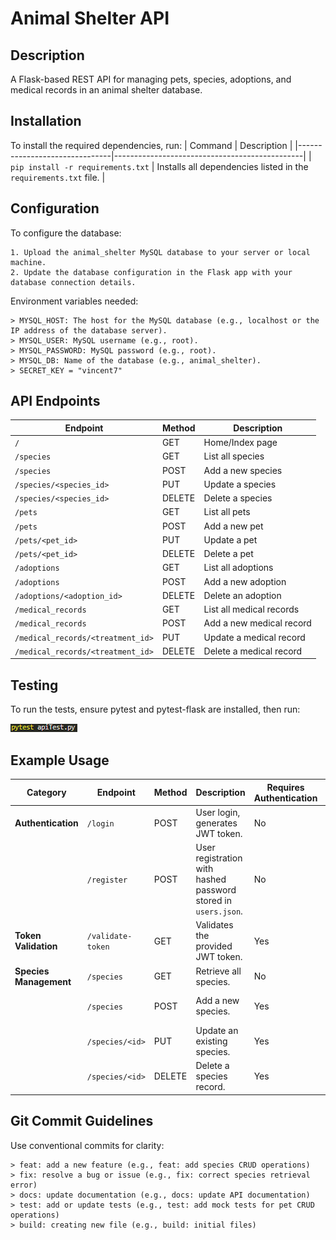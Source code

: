 # Animal Shelter API

## Description

A Flask-based REST API for managing pets, species, adoptions, and medical records in an animal shelter database.

## Installation

To install the required dependencies, run:
| Command                       | Description                                   |
|-------------------------------|-----------------------------------------------|
| `pip install -r requirements.txt` | Installs all dependencies listed in the `requirements.txt` file. |


## Configuration

To configure the database:

    1. Upload the animal_shelter MySQL database to your server or local machine. 
    2. Update the database configuration in the Flask app with your database connection details.

Environment variables needed:

    > MYSQL_HOST: The host for the MySQL database (e.g., localhost or the IP address of the database server).
    > MYSQL_USER: MySQL username (e.g., root).
    > MYSQL_PASSWORD: MySQL password (e.g., root).
    > MYSQL_DB: Name of the database (e.g., animal_shelter).
    > SECRET_KEY = "vincent7"

## API Endpoints

| Endpoint                     | Method | Description                   |
|------------------------------|--------|-------------------------------|
| `/`                          | GET    | Home/Index page               |
| `/species`                   | GET    | List all species              |
| `/species`                   | POST   | Add a new species             |
| `/species/<species_id>`      | PUT    | Update a species              |
| `/species/<species_id>`      | DELETE | Delete a species              |
| `/pets`                      | GET    | List all pets                 |
| `/pets`                      | POST   | Add a new pet                 |
| `/pets/<pet_id>`             | PUT    | Update a pet                  |
| `/pets/<pet_id>`             | DELETE | Delete a pet                  |
| `/adoptions`                 | GET    | List all adoptions            |
| `/adoptions`                 | POST   | Add a new adoption            |
| `/adoptions/<adoption_id>`   | DELETE | Delete an adoption            |
| `/medical_records`           | GET    | List all medical records      |
| `/medical_records`           | POST   | Add a new medical record      |
| `/medical_records/<treatment_id>` | PUT    | Update a medical record       |
| `/medical_records/<treatment_id>` | DELETE | Delete a medical record       |


## Testing

To run the tests, ensure pytest and pytest-flask are installed, then run:

![Testing Image](image/test.png)

## Example Usage

| **Category**               | **Endpoint**                  | **Method** | **Description**                                               | **Requires Authentication** | **Role Required**          |
|----------------------------|-------------------------------|------------|---------------------------------------------------------------|------------------------------|----------------------------|
| **Authentication**         | `/login`                     | POST       | User login, generates JWT token.                              | No                           | N/A                        |
|                            | `/register`                  | POST       | User registration with hashed password stored in `users.json`. | No                           | N/A                        |
| **Token Validation**       | `/validate-token`            | GET        | Validates the provided JWT token.                             | Yes                          | N/A                        |
| **Species Management**     | `/species`                   | GET        | Retrieve all species.                                         | No                           | N/A                        |
|                            | `/species`                   | POST       | Add a new species.                                            | Yes                          | Any authenticated user     |
|                            | `/species/<id>`              | PUT        | Update an existing species.                                   | Yes                          | Admin/Staff                |
|                            | `/species/<id>`              | DELETE     | Delete a species record.                                      | Yes                          | Admin/Staff                |


## Git Commit Guidelines

Use conventional commits for clarity:

    > feat: add a new feature (e.g., feat: add species CRUD operations)
    > fix: resolve a bug or issue (e.g., fix: correct species retrieval error)
    > docs: update documentation (e.g., docs: update API documentation)
    > test: add or update tests (e.g., test: add mock tests for pet CRUD operations)
    > build: creating new file (e.g., build: initial files)

